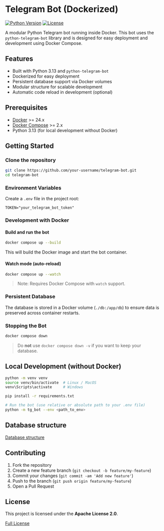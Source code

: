 # Telegram Bot (Dockerized)

[![Python Version](https://img.shields.io/badge/python-3.13-blue)](https://www.python.org/)
[![License](https://img.shields.io/badge/license-Apache%202.0-blue.svg)](LICENSE)

A modular Python Telegram bot running inside Docker. This bot uses the `python-telegram-bot` library and is designed for easy deployment and development using Docker Compose.

## Features

- Built with Python 3.13 and `python-telegram-bot`
- Dockerized for easy deployment
- Persistent database support via Docker volumes
- Modular structure for scalable development
- Automatic code reload in development (optional)

## Prerequisites

- [Docker](https://www.docker.com/get-started) >= 24.x
- [Docker Compose](https://docs.docker.com/compose/compose-file/) >= 2.x
- Python 3.13 (for local development without Docker)

## Getting Started

### Clone the repository

```bash
git clone https://github.com/your-username/telegram-bot.git
cd telegram-bot
```

### Environment Variables

Create a `.env` file in the project root:

```dotenv
TOKEN="your_telegram_bot_token"
```

### Development with Docker

#### Build and run the bot

```bash
docker compose up --build
```

This will build the Docker image and start the bot container.

#### Watch mode (auto-reload)

```bash
docker compose up --watch
```

> Note: Requires Docker Compose with `watch` support.

### Persistent Database

The database is stored in a Docker volume (`./db:/app/db`) to ensure data is preserved across container restarts.

### Stopping the Bot

```bash
docker compose down
```

> Do **not** use `docker compose down -v` if you want to keep your database.

## Local Development (without Docker)

```bash
python -m venv venv
source venv/bin/activate  # Linux / MacOS
venv\Scripts\activate     # Windows

pip install -r requirements.txt

# Run the bot (use relative or absolute path to your .env file)
python -m tg_bot --env <path_to_env>
```

## Database structure
[Database structure](tg_bot/modules/sql/database_structure.md)

## Contributing

1. Fork the repository
2. Create a new feature branch (`git checkout -b feature/my-feature`)
3. Commit your changes (`git commit -am 'Add new feature'`)
4. Push to the branch (`git push origin feature/my-feature`)
5. Open a Pull Request

## License

This project is licensed under the **Apache License 2.0**.

[Full License](LICENSE)